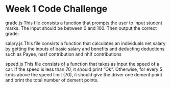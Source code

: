 # Week 1 Code Challenge
grade.js
This file consists a function that prompts the user to input student marks. The input should be between 0 and 100. Then output the correct grade:


salary.js 
This file consists  a function that calculates an individuals net salary by getting the inputs of basic salary and benefits and deducting deductions such as Payee, nssf contribution and nhif contributions

speed.js
This file consists of a function that takes as input the speed of a car. If the speed is less than 70, it should print “Ok”. Otherwise, for every 5 km/s above the speed limit (70), it should give the driver one demerit point and print the total number of demerit points.